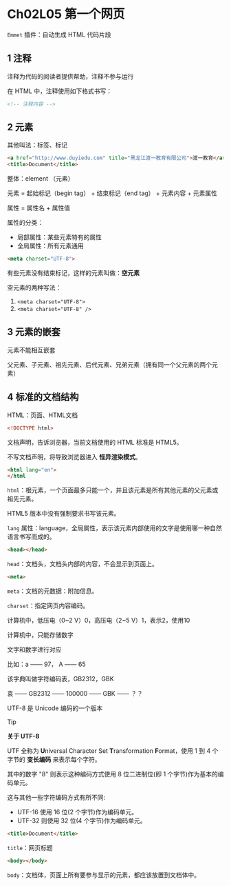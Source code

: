 # Ch02L05 第一个网页



`Emmet` 插件：自动生成 HTML 代码片段

## 1 注释

注释为代码的阅读者提供帮助，注释不参与运行

在 HTML 中，注释使用如下格式书写：

```html
<!-- 注释内容 -->
```



## 2 元素

其他叫法：标签、标记

```html
<a href="http://www.duyiedu.com" title="黑龙江渡一教育有限公司">渡一教育</a>
<title>Document</title>
```

整体：element （元素）

元素 = 起始标记（begin tag） + 结束标记（end tag） + 元素内容 + 元素属性

属性 = 属性名 + 属性值

属性的分类：

- 局部属性：某些元素特有的属性
- 全局属性：所有元素通用


```html
<meta charset="UTF-8">
```

有些元素没有结束标记，这样的元素叫做：**空元素**

空元素的两种写法：

1. ```<meta charset="UTF-8">```
2. ```<meta charset="UTF-8" />```



## 3 元素的嵌套

元素不能相互嵌套

父元素、子元素、祖先元素、后代元素、兄弟元素（拥有同一个父元素的两个元素）



## 4 标准的文档结构

HTML：页面、HTML文档

```html
<!DOCTYPE html>
```

文档声明，告诉浏览器，当前文档使用的 HTML 标准是 HTML5。

不写文档声明，将导致浏览器进入 **怪异渲染模式**。

```html
<html lang="en">
</html
```

`html`：根元素，一个页面最多只能一个，并且该元素是所有其他元素的父元素或祖先元素。

HTML5 版本中没有强制要求书写该元素。

`lang` 属性：language，全局属性，表示该元素内部使用的文字是使用哪一种自然语言书写而成的。

```html
<head></head>
```

`head`：文档头，文档头内部的内容，不会显示到页面上。

```html
<meta>
```

`meta`：文档的元数据：附加信息。

`charset`：指定网页内容编码。

计算机中，低压电（0~2 V）0，高压电（2~5 V）1，表示2，使用10

计算机中，只能存储数字

文字和数字进行对应

比如：a —— 97， A —— 65

该字典叫做字符编码表，GB2312，GBK

袁 —— GB2312 —— 100000 —— GBK —— ？？

UTF-8 是 Unicode 编码的一个版本

> [!tip]
>
> **关于 UTF-8**
>
> UTF 全称为 **U**niversal Character Set **T**ransformation **F**ormat，使用 1 到 4 个字节的 **变长编码** 来表示每个字符。
>
> 其中的数字 "8" 则表示这种编码方式使用 8 位二进制位(即 1 个字节)作为基本的编码单元。
>
> 这与其他一些字符编码方式有所不同:
>
> - UTF-16 使用 16 位(2 个字节)作为编码单元。
> - UTF-32 则使用 32 位(4 个字节)作为编码单元。



```html
<title>Document</title>
```

`title`：网页标题

```html
<body></body>
```

`body`：文档体，页面上所有要参与显示的元素，都应该放置到文档体中。
